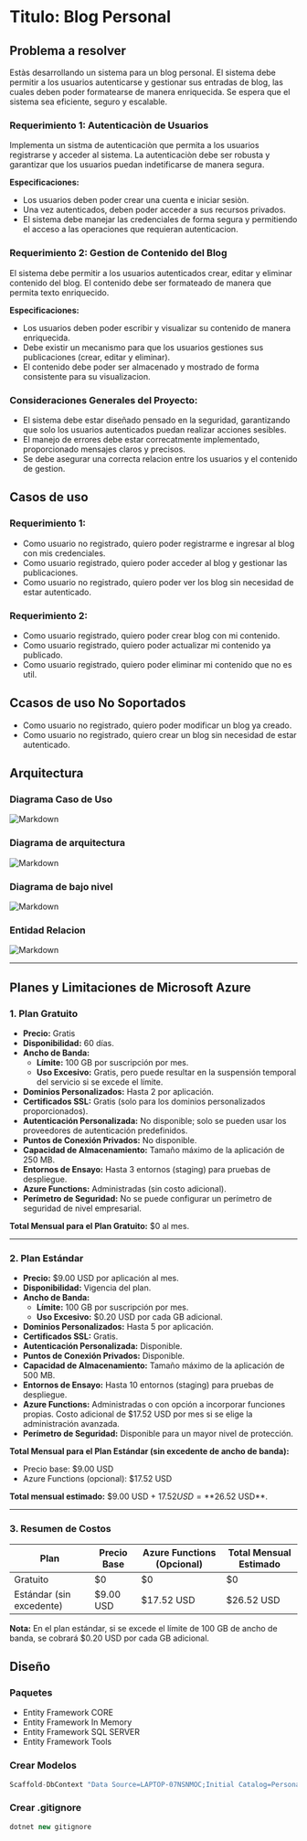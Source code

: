 # Titulo: Blog Personal

## Problema a resolver
Estàs desarrollando un sistema para un blog personal. El sistema debe permitir a los usuarios autenticarse y gestionar sus entradas de blog, las cuales deben poder formatearse de manera enriquecida. Se espera que el sistema sea eficiente, seguro y escalable.

### Requerimiento 1: Autenticaciòn de Usuarios
Implementa un sistma de autenticaciòn que permita a los usuarios registrarse y acceder al sistema. La autenticaciòn debe ser robusta y garantizar que los usuarios puedan indetificarse de manera segura.

**Especificaciones:**
- Los usuarios deben poder crear una cuenta e iniciar sesiòn.
- Una vez autenticados, deben poder acceder a sus recursos privados.
- El sistema debe manejar las credenciales de forma segura y permitiendo el acceso a las operaciones que requieran autenticacion.

### Requerimiento 2: Gestion de Contenido del Blog
El sistema debe permitir a los usuarios autenticados crear, editar y eliminar contenido del blog. El contenido debe ser formateado de manera que permita texto enriquecido.

**Especificaciones:**
- Los usuarios deben poder escribir y visualizar su contenido de manera enriquecida.
- Debe existir un mecanismo para que los usuarios gestiones sus publicaciones (crear, editar y eliminar).
- El contenido debe poder ser almacenado y mostrado de forma consistente para su visualizacion.

### Consideraciones Generales del Proyecto:
- El sistema debe estar diseñado pensado en la seguridad, garantizando que solo los usuarios autenticados puedan realizar acciones sesibles.
- El manejo de errores debe estar correcatmente implementado, proporcionado mensajes claros y precisos.
-  Se debe asegurar una correcta relacion entre los usuarios y el contenido de gestion.

## Casos de uso
### Requerimiento 1:
* Como usuario no registrado, quiero poder registrarme e ingresar al blog con mis credenciales.
* Como usuario registrado, quiero poder acceder al blog y gestionar las publicaciones.
* Como usuario no registrado, quiero poder ver los blog sin necesidad de estar autenticado.

### Requerimiento 2:
* Como usuario registrado, quiero poder crear blog con mi contenido.
* Como usuario registrado, quiero poder actualizar mi contenido ya publicado.
* Como usuario registrado, quiero poder eliminar mi contenido que no es util.


## Ccasos de uso No Soportados
* Como usuario no registrado, quiero poder modificar un blog ya creado.
* Como usuario no registrado, quiero crear un blog sin necesidad de estar autenticado.

## Arquitectura

### Diagrama Caso de Uso

![Markdown](./Diagramas/caso_de_uso_general.png)

### Diagrama de arquitectura

![Markdown](./Diagramas/arquitectura.png)

### Diagrama de bajo nivel
![Markdown](./Diagramas/bajo_nivel.png)

### Entidad Relacion
![Markdown](./Base_de_datos/ER.png)

---
## Planes y Limitaciones de Microsoft Azure

### 1. Plan Gratuito
- **Precio:** Gratis
- **Disponibilidad:** 60 días.
- **Ancho de Banda:**
  - **Límite:** 100 GB por suscripción por mes.
  - **Uso Excesivo:** Gratis, pero puede resultar en la suspensión temporal del servicio si se excede el límite.
- **Dominios Personalizados:** Hasta 2 por aplicación.
- **Certificados SSL:** Gratis (solo para los dominios personalizados proporcionados).
- **Autenticación Personalizada:** No disponible; solo se pueden usar los proveedores de autenticación predefinidos.
- **Puntos de Conexión Privados:** No disponible.
- **Capacidad de Almacenamiento:** Tamaño máximo de la aplicación de 250 MB.
- **Entornos de Ensayo:** Hasta 3 entornos (staging) para pruebas de despliegue.
- **Azure Functions:** Administradas (sin costo adicional).
- **Perímetro de Seguridad:** No se puede configurar un perímetro de seguridad de nivel empresarial.

**Total Mensual para el Plan Gratuito:** $0 al mes.

---

### 2. Plan Estándar
- **Precio:** $9.00 USD por aplicación al mes.
- **Disponibilidad:** Vigencia del plan.
- **Ancho de Banda:**
  - **Límite:** 100 GB por suscripción por mes.
  - **Uso Excesivo:** $0.20 USD por cada GB adicional.
- **Dominios Personalizados:** Hasta 5 por aplicación.
- **Certificados SSL:** Gratis.
- **Autenticación Personalizada:** Disponible.
- **Puntos de Conexión Privados:** Disponible.
- **Capacidad de Almacenamiento:** Tamaño máximo de la aplicación de 500 MB.
- **Entornos de Ensayo:** Hasta 10 entornos (staging) para pruebas de despliegue.
- **Azure Functions:** Administradas o con opción a incorporar funciones propias. Costo adicional de $17.52 USD por mes si se elige la administración avanzada.
- **Perímetro de Seguridad:** Disponible para un mayor nivel de protección.

**Total Mensual para el Plan Estándar (sin excedente de ancho de banda):**
- Precio base: $9.00 USD
- Azure Functions (opcional): $17.52 USD

**Total mensual estimado:** $9.00 USD + $17.52 USD = **$26.52 USD**.

---

### 3. Resumen de Costos
| Plan                         | Precio Base | Azure Functions (Opcional) | Total Mensual Estimado |
|------------------------------|-------------|----------------------------|------------------------|
| Gratuito                    | $0          | $0                         | $0                     |
| Estándar (sin excedente)    | $9.00 USD   | $17.52 USD                 | $26.52 USD             |

**Nota:** En el plan estándar, si se excede el límite de 100 GB de ancho de banda, se cobrará $0.20 USD por cada GB adicional.

## Diseño

### Paquetes
- Entity Framework CORE
- Entity Framework In Memory
- Entity Framework SQL SERVER
- Entity Framework Tools

### Crear Modelos
```csharp
Scaffold-DbContext "Data Source=LAPTOP-07NSNMOC;Initial Catalog=PersonalBlog;user id=sa;password=loc@del@rea;TrustServerCertificate=True" Microsoft.EntityFrameworkCore.SqlServer -OutputDir Models
```

### Crear .gitignore
```csharp
dotnet new gitignore
```

